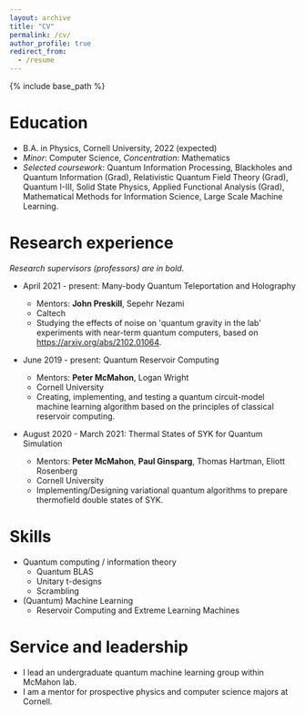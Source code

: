 ```yaml
---
layout: archive
title: "CV"
permalink: /cv/
author_profile: true
redirect_from:
  - /resume
---
```


{% include base_path %}

Education
======
* B.A. in Physics, Cornell University, 2022 (expected)
* *Minor*: Computer Science, *Concentration*: Mathematics
* *Selected coursework*: Quantum Information Processing, Blackholes and Quantum Information (Grad), Relativistic Quantum Field Theory (Grad), Quantum I-III, Solid State Physics, Applied Functional Analysis (Grad), Mathematical Methods for Information Science, Large Scale Machine Learning.

Research experience
======
*Research supervisors (professors) are in bold.*
* April 2021 - present: Many-body Quantum Teleportation and Holography
  * Mentors: **John Preskill**, Sepehr Nezami
  * Caltech
  * Studying the effects of noise on 'quantum gravity in the lab' experiments with near-term quantum computers, based on https://arxiv.org/abs/2102.01064.

* June 2019 - present: Quantum Reservoir Computing
  * Mentors: **Peter McMahon**, Logan Wright
  * Cornell University
  * Creating, implementing, and testing a quantum circuit-model machine learning algorithm based on the principles of classical reservoir computing.

* August 2020 - March 2021: Thermal States of SYK for Quantum Simulation
  * Mentors: **Peter McMahon**, **Paul Ginsparg**, Thomas Hartman, Eliott Rosenberg
  * Cornell University
  * Implementing/Designing variational quantum algorithms to prepare thermofield double states of SYK.
  
Skills
======
* Quantum computing / information theory
  * Quantum BLAS
  * Unitary t-designs
  * Scrambling
* (Quantum) Machine Learning
  * Reservoir Computing and Extreme Learning Machines

<!-- Publications
======
  <ul>{% for post in site.publications %}
    {% include archive-single-cv.html %}
  {% endfor %}</ul>
  
Talks
======
  <ul>{% for post in site.talks %}
    {% include archive-single-talk-cv.html %}
  {% endfor %}</ul>
  
Teaching
======
  <ul>{% for post in site.teaching %}
    {% include archive-single-cv.html %}
  {% endfor %}</ul> -->
  
Service and leadership
======
* I lead an undergraduate quantum machine learning group within McMahon lab.
* I am a mentor for prospective physics and computer science majors at Cornell.
